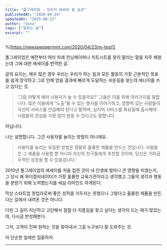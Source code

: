 ```yaml
---
title: "폴그레이엄 - 우리가 버려야 할 습관"
publishedAt: "2020-04-24"
updatedAt: "2025-08-22"
author: "Sonu"
tags: ["일하는 삶"]
excerpt: ""
---
```



%[https://newspeppermint.com/2020/04/23/m-test1]


폴그레이엄은 예전부터 여러 차례 컨닝페이퍼나 치트시트를 찾지 말라는 말을 자주 해왔는데 그에 대한 에세이를 번역한 글.


글의 요지는, 매우 많은 경우 우리는 우리가 하는 일과 모든 활동의 가장 근본적인 목표를 쉽게 망각하고 그로 인해 얻을 결과에 빠르게 도달하는 쉬운길을 찾는데 에너지를 쓰고 있다는 것.

> ‘그럼 어떻게 해야 사용자가 늘 수 있을까요?' 그들은 이를 위해 여러가지를 말합니다. 많은 이들에게 “노출”될 수 있는 행사를 이야기하고, 영향력 있는 사람들이 자신의 서비스를 언급해야 된다고 말하며, 심지어 서비스를 화요일에 출시해야 사람들의 관심을 가장 많이 받을 수 있다고도 말합니다.

아닙니다.


나는 설명합니다. 그건 사용자를 늘이는 방법이 아니에요.

> 사용자를 늘리는 유일한 방법은 정말로 훌륭한 제품을 만드는 것입니다. 사람들은 그 제품을 사용할 뿐 아니라 자신의 친구들에게 추천할 것이며, 당신은 기하급수적인 성장을 할 수 있을겁니다.’

2010년 폴그레이엄의 에세이를 처음 접한 것이 내 인생에 얼마나 큰 영향을 미쳤는지, 그 당시 왜 와이컴비네이터가 가장 훌륭한 교육기관이라고 생각했고 그들의 생각과 행동을 본받기 위해 노력했는지를 새삼 리마인드 하게된다.


막상 스타트업 창업자로써 좋은 성적을 거두지는 못했으나 그렇다고 훌륭한 제품을 만든다는 길에서 내려온 것은 아니다.


다만 그 길이 지난하고 고단해서 점점 더 지름길을 찾고 싶다는 생각이 드는 때가 많았는데, 다시금 반성해본다.


그저, 고객이 진짜 원하는 것을 찾아내서 그걸 누구보다 잘 도와주는 것.


이 단순한 일에만 집중하자.


---



